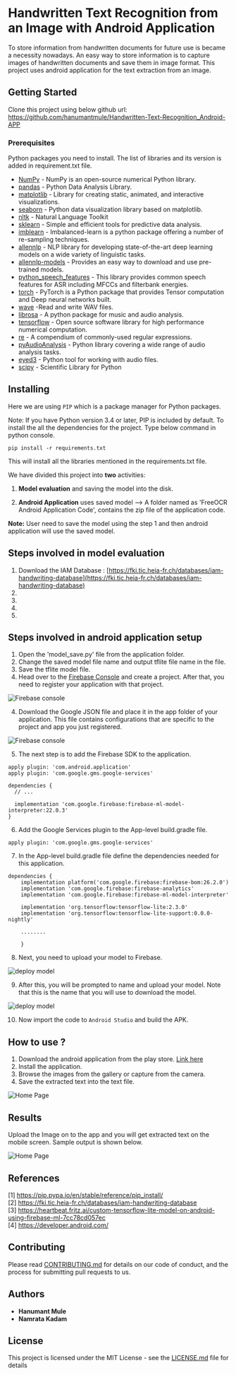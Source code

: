 # Handwritten Text Recognition from an Image with Android Application
To store information from handwritten documents for future use is became a necessity nowadays. An easy way to store information is to capture images of handwritten documents and save them in image format.
This project uses android application for the text extraction from an image.
## Getting Started
Clone this project using below github url: https://github.com/hanumantmule/Handwritten-Text-Recognition_Android-APP

### Prerequisites

Python packages you need to install. The list of libraries and its version is added in requirement.txt file. 

* [NumPy](https://pypi.org/project/numpy/) - NumPy is an open-source numerical Python library.
* [pandas](https://pandas.pydata.org/) - Python Data Analysis Library.
* [matplotlib](https://matplotlib.org/) - Library for creating static, animated, and interactive visualizations.
* [seaborn](https://seaborn.pydata.org/) - Python data visualization library based on matplotlib.
* [nltk](https://www.nltk.org/) - Natural Language Toolkit 
* [sklearn](https://scikit-learn.org/) - Simple and efficient tools for predictive data analysis.
* [imblearn](https://pypi.org/project/imblearn/) - Imbalanced-learn is a python package offering a number of re-sampling techniques.
* [allennlp]() - NLP library for developing state-of-the-art deep learning models on a wide variety of linguistic tasks.
* [allennlp-models]() - Provides an easy way to download and use pre-trained models.
* [python_speech_features]() - This library provides common speech features for ASR including MFCCs and filterbank energies.
* [torch]() - PyTorch is a Python package that provides Tensor computation and Deep neural networks built.
* [wave]() -Read and write WAV files.
* [librosa]() - A python package for music and audio analysis.
* [tensorflow]() - Open source software library for high performance numerical computation.
* [re]() - A compendium of commonly-used regular expressions.
* [pyAudioAnalysis]() - Python library covering a wide range of audio analysis tasks.
* [eyed3]() - Python tool for working with audio files.
* [scipy]() - Scientific Library for Python

## Installing
Here we are using ```PIP``` which is a package manager for Python packages.

Note: If you have Python version 3.4 or later, PIP is included by default.
To install the all the dependencies for the project. Type below command in python console. 
```
pip install -r requirements.txt
```
This will install all the libraries mentioned in the requirements.txt file.

We have divided this project into **two** activities: 
1. **Model evaluation** and saving the model into the disk.

2. **Android Application** uses saved model --> A folder named as 'FreeOCR Android Application Code', contains the zip file of the application code. 

**Note:** User need to save the model using the step 1 and then android application will use the saved model.
## Steps involved in model evaluation
1. Download the IAM Database : [https://fki.tic.heia-fr.ch/databases/iam-handwriting-database](https://fki.tic.heia-fr.ch/databases/iam-handwriting-database)
2. 
3.
4.
5.

## Steps involved in android application setup
1. Open the 'model_save.py' file from the application folder.
2. Change the saved model file name and output tflite file name in the file.
2. Save the tflite model file.
3. Head over to the [Firebase Console](https://console.firebase.google.com/u/0/) and create a project. After that, you need to register your application with that project.

![Firebase console](https://github.com/hanumantmule/Handwritten-Text-Recognition_Android-APP/blob/main/Screenshots/App/1.png?raw=true)

4. Download the Google JSON file and place it in the app folder of your application. This file contains configurations that are specific to the project and app you just registered.

![Firebase console](https://github.com/hanumantmule/Handwritten-Text-Recognition_Android-APP/blob/main/Screenshots/App/2.png?raw=true)

5. The next step is to add the Firebase SDK to the application.
```
apply plugin: 'com.android.application'
apply plugin: 'com.google.gms.google-services'

dependencies {
  // ...

  implementation 'com.google.firebase:firebase-ml-model-interpreter:22.0.3'
}
```
6. Add the Google Services plugin to the App-level build.gradle file.
```
apply plugin: 'com.google.gms.google-services'
```
7. In the  App-level build.gradle file define the dependencies needed for this application.
```
dependencies {
    implementation platform('com.google.firebase:firebase-bom:26.2.0')
    implementation 'com.google.firebase:firebase-analytics'
    implementation 'com.google.firebase:firebase-ml-model-interpreter'

    implementation 'org.tensorflow:tensorflow-lite:2.3.0'
    implementation 'org.tensorflow:tensorflow-lite-support:0.0.0-nightly'
    
    ........
    
    }
```
8. Next, you need to upload your model to Firebase.

![deploy model](https://github.com/hanumantmule/Handwritten-Text-Recognition_Android-APP/blob/main/Screenshots/App/3.png?raw=true)

9. After this, you will be prompted to name and upload your model. Note that this is the name that you will use to download the model.

![deploy model](https://github.com/hanumantmule/Handwritten-Text-Recognition_Android-APP/blob/main/Screenshots/App/4.png?raw=true)

10. Now import the code to ```Android Studio``` and build the APK.

## How to use ?
1. Download the android application from the play store.
 [Link here](https://play.google.com/store/apps/details?id=com.bitshift.free.ocr)
2. Install the application.
3. Browse the images from the gallery or capture from the camera.
4. Save the extracted text into the text file.


![Home Page](https://github.com/hanumantmule/Handwritten-Text-Recognition_Android-APP/blob/main/Screenshots/App/app_home.png?raw=true)

## Results
Upload the Image on to the app and you will get extracted text on the mobile screen. Sample output is shown below.

![Home Page](https://github.com/hanumantmule/Handwritten-Text-Recognition_Android-APP/blob/main/Screenshots/App/sample_output.jpeg?raw=true)

## References
[1] https://pip.pypa.io/en/stable/reference/pip_install/  
[2] https://fki.tic.heia-fr.ch/databases/iam-handwriting-database  
[3] https://heartbeat.fritz.ai/custom-tensorflow-lite-model-on-android-using-firebase-ml-7cc78cd057ec      
[4] https://developer.android.com/

## Contributing

Please read [CONTRIBUTING.md](https://github.com/hanumantmule/Email_Classification/blob/main/CONTRIBUTING.md) for details on our code of conduct, and the process for submitting pull requests to us.

## Authors

* **Hanumant Mule** 
* **Namrata Kadam** 

## License

This project is licensed under the MIT License - see the [LICENSE.md](LICENSE.md) file for details

